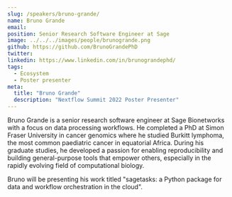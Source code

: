 ```yaml
---
slug: /speakers/bruno-grande/
name: Bruno Grande
email:
position: Senior Research Software Engineer at Sage 
image: ../../../images/people/brunogrande.png
github: https://github.com/BrunoGrandePhD
twitter:
linkedin: https://www.linkedin.com/in/brunograndephd/
tags:
  - Ecosystem
  - Poster presenter
meta:
  title: "Bruno Grande"
  description: "Nextflow Summit 2022 Poster Presenter"
---
```

Bruno Grande is a senior research software engineer at Sage Bionetworks with a focus on data processing workflows. He completed a PhD at Simon Fraser University in cancer genomics where he studied Burkitt lymphoma, the most common paediatric cancer in equatorial Africa. During his graduate studies, he developed a passion for enabling reproducibility and building general-purpose tools that empower others, especially in the rapidly evolving field of computational biology.

Bruno will be presenting his work titled "sagetasks: a Python package for data and workflow orchestration in the cloud".
